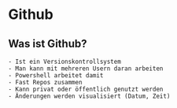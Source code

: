 # Github

## Was ist Github?

    - Ist ein Versionskontrollsystem
    - Man kann mit mehreren Usern daran arbeiten
    - Powershell arbeitet damit
    - Fast Repos zusammen
    - Kann privat oder öffentlich genutzt werden
    - Änderungen werden visualisiert (Datum, Zeit)